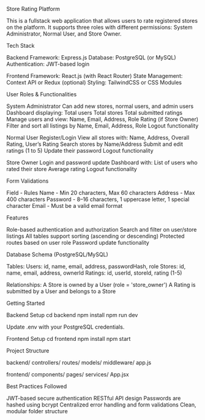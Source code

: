 Store Rating Platform

This is a fullstack web application that allows users to rate registered stores on the platform. It supports three roles with different permissions: System Administrator, Normal User, and Store Owner.

Tech Stack

Backend
Framework: Express.js
Database: PostgreSQL (or MySQL)
Authentication: JWT-based login

Frontend
Framework: React.js (with React Router)
State Management: Context API or Redux (optional)
Styling: TailwindCSS or CSS Modules

User Roles & Functionalities

System Administrator
Can add new stores, normal users, and admin users
Dashboard displaying:
Total users
Total stores
Total submitted ratings
Manage users and view:
Name, Email, Address, Role
Rating (if Store Owner)
Filter and sort all listings by Name, Email, Address, Role
Logout functionality

Normal User
Register/Login
View all stores with:
Name, Address, Overall Rating, User’s Rating
Search stores by Name/Address
Submit and edit ratings (1 to 5)
Update their password
Logout functionality

Store Owner
Login and password update
Dashboard with:
List of users who rated their store
Average rating
Logout functionality

Form Validations

Field - Rules
Name - Min 20 characters, Max 60 characters
Address - Max 400 characters
Password - 8–16 characters, 1 uppercase letter, 1 special character
Email - Must be a valid email format

Features

Role-based authentication and authorization
Search and filter on user/store listings
All tables support sorting (ascending or descending)
Protected routes based on user role
Password update functionality

Database Schema (PostgreSQL/MySQL)

Tables:
Users: id, name, email, address, passwordHash, role
Stores: id, name, email, address, ownerId
Ratings: id, userId, storeId, rating (1-5)

Relationships:
A Store is owned by a User (role = 'store_owner')
A Rating is submitted by a User and belongs to a Store

Getting Started

Backend Setup
cd backend
npm install
npm run dev

Update .env with your PostgreSQL credentials.

Frontend Setup
cd frontend
npm install
npm start

Project Structure

backend/
controllers/
routes/
models/
middleware/
app.js

frontend/
components/
pages/
services/
App.jsx

Best Practices Followed

JWT-based secure authentication
RESTful API design
Passwords are hashed using bcrypt
Centralized error handling and form validations
Clean, modular folder structure

